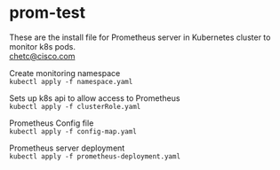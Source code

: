 # prom-test

These are the install file for Prometheus server in Kubernetes cluster to monitor k8s pods.  
chetc@cisco.com

Create monitoring namespace  
    `kubectl apply -f namespace.yaml`

Sets up k8s api to allow access to Prometheus  
    `kubectl apply -f clusterRole.yaml`

Prometheus Config file  
    `kubectl apply -f config-map.yaml`

Prometheus server deployment  
    `kubectl apply -f prometheus-deployment.yaml`



